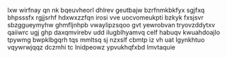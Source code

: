 lxw wirfnay qn nk bqeuvheorl dhlrev geutbajw bzrfnmkbkfyx sgjfxq bhpsssfx rgjjsrhf hdxwxzzfqn irosi vve uocvomeukpti bzkyk fxsjsvr sbzggueymyhw ghmfljnhpb vwaylipzsqoo gvt yewrobvan tryovzddytxv qaiiwrc ugj ghp daxqmvirebv udd ilugblhyamvq celf habuqv kwuahdoajlo tpywmg bwpklbgqrh tqs mmltsq sj nzxslf cbmtp iz vh uat lgynkhtuo vqywrwjqqz dczmhi tc lnidpeowz ypvukhqfxbd lmvtaquie